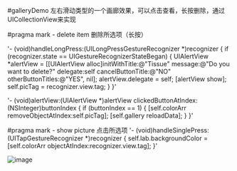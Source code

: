 #galleryDemo
左右滑动类型的一个画廊效果，可以点击查看，长按删除，通过UICollectionView来实现

#pragma mark - delete item
删除所选项（长按）

'- (void)handleLongPress:(UILongPressGestureRecognizer *)recognizer
{
    if (recognizer.state == UIGestureRecognizerStateBegan) {
        UIAlertView *alertView = [[UIAlertView alloc]initWithTitle:@"Tissue" message:@"Do you want to delete?" delegate:self cancelButtonTitle:@"NO" otherButtonTitles:@"YES", nil];
        alertView.delegate = self;
        [alertView show];
        self.picTag = recognizer.view.tag;
    }
}'

'- (void)alertView:(UIAlertView *)alertView clickedButtonAtIndex:(NSInteger)buttonIndex {
    if (buttonIndex == 1) {
        [self.colorArr removeObjectAtIndex:self.picTag];
        [self.gallery reloadData];
    }
}'

#pragma mark - show picture
点击所选项
'- (void)handleSinglePress:(UITapGestureRecognizer *)recognizer
{
    self.lab.backgroundColor = [self.colorArr objectAtIndex:recognizer.view.tag];
}'

![image](http://cl.ly/1i0F2O1W3543/download/galleryDemo.png)